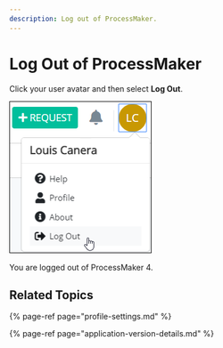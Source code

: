 ```yaml
---
description: Log out of ProcessMaker.
---
```


# Log Out of ProcessMaker

Click your user avatar and then select **Log Out**.

![Log Out option to log out of ProcessMaker 4](../.gitbook/assets/log-out-option.png)

You are logged out of ProcessMaker 4.

## Related Topics

{% page-ref page="profile-settings.md" %}

{% page-ref page="application-version-details.md" %}

